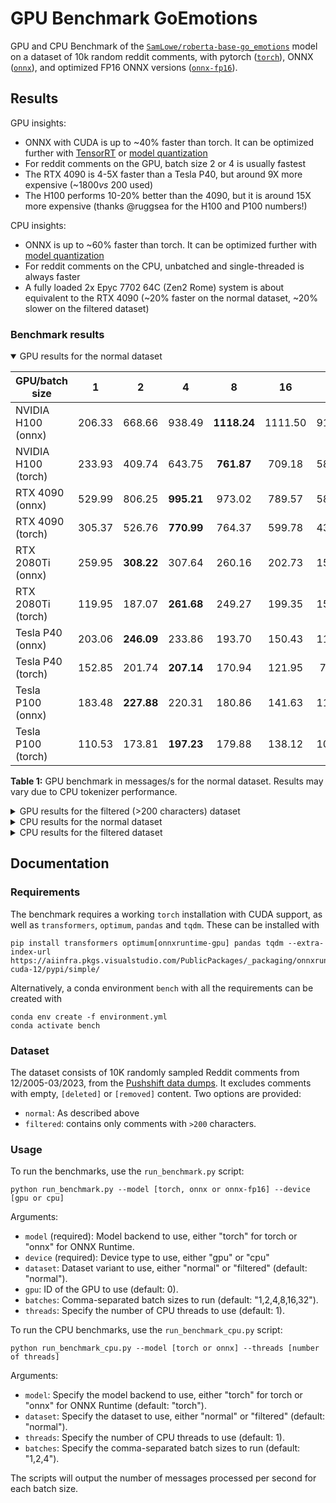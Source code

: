 # GPU Benchmark GoEmotions

GPU and CPU Benchmark of the [`SamLowe/roberta-base-go_emotions`](https://huggingface.co/SamLowe/roberta-base-go_emotions) model on a dataset of 10k random reddit comments, with pytorch ([`torch`](https://huggingface.co/SamLowe/roberta-base-go_emotions)), ONNX ([`onnx`](https://huggingface.co/SamLowe/roberta-base-go_emotions-onnx)), and optimized FP16 ONNX versions ([`onnx-fp16`](https://huggingface.co/joaopn/roberta-base-go_emotions-onnx-fp16)). 

## Results
GPU insights:
- ONNX with CUDA is up to ~40% faster than torch. It can be optimized further with [TensorRT](https://huggingface.co/docs/optimum/onnxruntime/usage_guides/gpu#tensorrtexecutionprovider) or [model quantization](https://huggingface.co/docs/optimum/main/en/onnxruntime/usage_guides/quantization)
- For reddit comments on the GPU, batch size 2 or 4 is usually fastest
- The RTX 4090 is 4-5X faster than a Tesla P40, but around 9X more expensive (~$1800 vs ~$200 used)
- The H100 performs 10-20% better than the 4090, but it is around 15X more expensive (thanks @ruggsea for the H100 and P100 numbers!)

CPU insights:
- ONNX is up to ~60% faster than torch.  It can be optimized further with [model quantization](https://huggingface.co/docs/optimum/main/en/onnxruntime/usage_guides/)
- For reddit comments on the CPU, unbatched and single-threaded is always faster
- A fully loaded 2x Epyc 7702 64C (Zen2 Rome) system is about equivalent to the RTX 4090 (~20% faster on the normal dataset, ~20% slower on the filtered dataset)


### Benchmark results

<details open>

<summary>GPU results for the normal dataset</summary>


| GPU/batch size        |    1   |      2     |      4     |      8      |    16   |   32   |
|-----------------------|:------:|:----------:|:----------:|:-----------:|:-------:|:------:|
| NVIDIA H100 (onnx)    | 206.33 |   668.66   |   938.49   | **1118.24** | 1111.50 | 916.40 |
| NVIDIA H100 (torch) | 233.93 |   409.74   |   643.75   |  **761.87** |  709.18 | 583.89 |
| RTX 4090 (onnx)       | 529.99 |   806.25   | **995.21** |    973.02   |  789.57 | 582.33 |
| RTX 4090 (torch)    | 305.37 |   526.76   | **770.99** |    764.37   |  599.78 | 435.20 |
| RTX 2080Ti (onnx)     | 259.95 | **308.22** |   307.64   |    260.16   |  202.73 | 154.96 |
| RTX 2080Ti (torch)  | 119.95 |   187.07   | **261.68** |    249.27   |  199.35 | 152.25 |
| Tesla P40 (onnx)      | 203.06 | **246.09** |   233.86   |    193.70   |  150.43 | 116.60 |
| Tesla P40 (torch)   | 152.85 |   201.74   | **207.14** |    170.94   |  121.95 |  79.43 |
| Tesla P100 (onnx)     | 183.48 | **227.88** |   220.31   |    180.86   |  141.63 | 113.99 |
| Tesla P100 (torch)  | 110.53 |   173.81   | **197.23** |    179.88   |  138.12 | 104.62 |

**Table 1:** GPU benchmark in messages/s for the normal dataset. Results may vary due to CPU tokenizer performance.
</details>

<details>
<summary>GPU results for the filtered (>200 characters) dataset</summary>

| GPU/batch size        |      1     |      2     |      4     |      8     |   16   |   32   |
|-----------------------|:----------:|:----------:|:----------:|:----------:|:------:|:------:|
| NVIDIA H100 (onnx)    |   365.26   |   545.62   |   694.03   | **750.14** | 698.55 | 575.51 |
| NVIDIA H100 (torch) |   216.78   |   345.62   |   444.69   | **451.34** | 401.60 | 370.30 |
| RTX 4090 (onnx)       |   443.78   |   585.20   | **631.64** |   542.55   | 436.59 | 358.92 |
| RTX 4090 (torch)    |   286.64   |   437.60   | **472.70** |   397.95   | 315.54 | 260.67 |
| RTX 2080Ti (onnx)     |   171.54   | **180.66** |   164.71   |   137.18   | 113.08 |  98.17 |
| RTX 2080Ti (torch)  |   111.47   |   155.08   | **155.40** |   132.38   | 110.22 |  95.87 |
| Tesla P40 (onnx)      |   134.29   | **139.11** |   122.22   |   100.71   |  84.91 |  73.84 |
| Tesla P40 (torch)   |   108.46   | **118.71** |   107.99   |    85.34   |  63.67 |  47.16 |
| Tesla P100 (onnx)     | **132.62** |   131.18   |   117.33   |    97.76   |  82.37 |  73.50 |
| Tesla P100 (torch)  |    93.73   | **111.95** |   111.82   |    96.39   |  77.67 |  66.77 |

**Table 2:** GPU benchmark in messages/s for the filtered dataset. Results may vary due to CPU tokenizer performance.
</details>

<details>
<summary>CPU results for the normal dataset</summary>

| CPU/batch size @threads    |   1 @1T   | 2 @1T | 4 @1T | 1 @4T | 2 @4T | 4 @4T | @max cores* |
|----------------------------|:---------:|:-----:|:-----:|:-----:|:-----:|:-----:|:-----------:|
| Ryzen 7800X3D 8C (onnx)    | **15.67** | 10.60 |  7.14 | 13.66 |  9.74 |  6.45 |    125.36   |
| Ryzen 7800X3D 8C (torch) | **11.96** |  9.39 |  6.64 |  7.61 |  6.51 |  4.70 |    95.68    |
| Ryzen 5900X 12C (onnx)     | **14.29** |  9.96 |  6.79 | 10.58 |  8.13 |  5.83 |    171.48   |
| Ryzen 5900X 12C (torch)  | **11.14** |  9.02 |  6.33 |  6.73 |  5.85 |  4.29 |    133.68   |
| Ryzen 3600 6C (onnx)       | **12.28** |  8.66 |  5.88 |  8.74 |  6.86 |  4.96 |    73.68    |
| Ryzen 3600 6C (torch)    |  **8.12** |  6.35 |  4.43 |  4.93 |  4.16 |  3.00 |    48.72    |
| 2x Epyc 7702 64C (onnx)    |  **9.27** |  6.81 |  4.75 |  5.33 |  4.25 |  3.18 |   1186.56   |
| 2x Epyc 7702 64C (torch) |  **5.57** |  4.73 |  3.37 |  3.12 |  2.79 |  2.15 |    712.96   |
| 2x Xeon 4214 24C (onnx)    |  **6.64** |  4.39 |  2.91 |  5.33 |  3.60 |  2.42 |    318.72   |
| 2x Xeon 4214 24C (torch) |  **4.57** |  3.74 |  2.65 |  2.76 |  2.80 |  2.18 |    219.36   |

**Table 3:** CPU benchmark in **messages/thread/s**. *(@max cores) = (performance @1T)x(number of cores). It underestimates performance by disregarding hyperthreading, but overestimates by assuming same frequency at single-threaded and full load. 
</details>

<details>
<summary>CPU results for the filtered dataset</summary>

| CPU/batch size @threads    |   1 @1T  | 2 @1T | 4 @1T | 1 @4T | 2 @4T | 4 @4T | @max cores* |
|----------------------------|:--------:|:-----:|:-----:|:-----:|:-----:|:-----:|:-----------:|
| Ryzen 5900X 12C (onnx)     | **5.61** |  4.19 |  3.09 |  4.51 |  3.58 |  2.69 |    67.32    |
| Ryzen 5900X 12C (torch)  | **4.99** |  3.94 |  2.85 |  3.27 |  2.69 |  1.96 |    59.88    |
| Ryzen 3600 6C (onnx)       | **4.90** |  3.67 |  2.68 |  3.80 |  3.03 |  2.33 |     29.4    |
| Ryzen 3600 6C (torch)    | **3.57** |  2.75 |  2.01 |  2.30 |  1.85 |  1.36 |    21.42    |
| 2x Epyc 7702 64C (onnx)    | **3.82** |  2.94 |  2.18 |  2.17 |  1.89 |  1.66 |    488.96   |
| 2x Epyc 7702 64C (torch) | **2.64** |  2.14 |  1.54 |  1.55 |  1.30 |  1.04 |    337.92   |

**Table 4:** CPU benchmark in **messages/thread/s**. *(@max cores) = (performance @1T)x(number of cores). It underestimates performance by disregarding hyperthreading, but overestimates by assuming same frequency at single-threaded and full load. 
</details>

## Documentation

### Requirements

The benchmark requires a working `torch` installation with CUDA support, as well as `transformers`, `optimum`, `pandas` and `tqdm`. These can be installed with

```
pip install transformers optimum[onnxruntime-gpu] pandas tqdm --extra-index-url https://aiinfra.pkgs.visualstudio.com/PublicPackages/_packaging/onnxruntime-cuda-12/pypi/simple/
```

Alternatively, a conda environment `bench` with all the requirements can be created with

```
conda env create -f environment.yml
conda activate bench
```
### Dataset

The dataset consists of 10K randomly sampled Reddit comments from 12/2005-03/2023, from the [Pushshift data dumps](https://academictorrents.com/details/9c263fc85366c1ef8f5bb9da0203f4c8c8db75f4). It excludes comments with empty, `[deleted]` or `[removed]` content. Two options are provided:
- `normal`: As described above
- `filtered`: contains only comments with `>200` characters. 


### Usage

To run the benchmarks, use the `run_benchmark.py` script:

```
python run_benchmark.py --model [torch, onnx or onnx-fp16] --device [gpu or cpu]
```

Arguments:
- `model` (required): Model backend to use, either "torch" for torch or "onnx" for ONNX Runtime.
- `device` (required): Device type to use, either "gpu" or "cpu"
- `dataset`: Dataset variant to use, either "normal" or "filtered" (default: "normal").
- `gpu`: ID of the GPU to use (default: 0).
- `batches`: Comma-separated batch sizes to run (default: "1,2,4,8,16,32").
- `threads`: Specify the number of CPU threads to use (default: 1).

To run the CPU benchmarks, use the `run_benchmark_cpu.py` script:

```
python run_benchmark_cpu.py --model [torch or onnx] --threads [number of threads]
```

Arguments:
- `model`: Specify the model backend to use, either "torch" for torch or "onnx" for ONNX Runtime (default: "torch").
- `dataset`: Specify the dataset to use, either "normal" or "filtered" (default: "normal").
- `threads`: Specify the number of CPU threads to use (default: 1).
- `batches`: Specify the comma-separated batch sizes to run (default: "1,2,4").

The scripts will output the number of messages processed per second for each batch size.